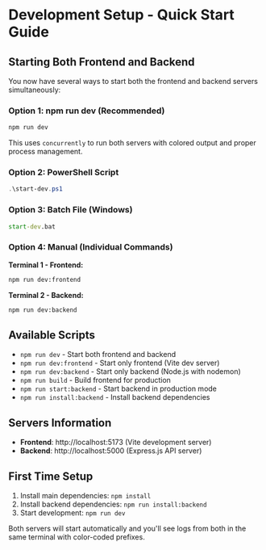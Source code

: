 # Development Setup - Quick Start Guide

## Starting Both Frontend and Backend

You now have several ways to start both the frontend and backend servers simultaneously:

### Option 1: npm run dev (Recommended)
```bash
npm run dev
```
This uses `concurrently` to run both servers with colored output and proper process management.

### Option 2: PowerShell Script
```powershell
.\start-dev.ps1
```

### Option 3: Batch File (Windows)
```cmd
start-dev.bat
```

### Option 4: Manual (Individual Commands)
**Terminal 1 - Frontend:**
```bash
npm run dev:frontend
```

**Terminal 2 - Backend:**
```bash
npm run dev:backend
```

## Available Scripts

- `npm run dev` - Start both frontend and backend
- `npm run dev:frontend` - Start only frontend (Vite dev server)
- `npm run dev:backend` - Start only backend (Node.js with nodemon)
- `npm run build` - Build frontend for production
- `npm run start:backend` - Start backend in production mode
- `npm run install:backend` - Install backend dependencies

## Servers Information

- **Frontend**: http://localhost:5173 (Vite development server)
- **Backend**: http://localhost:5000 (Express.js API server)

## First Time Setup

1. Install main dependencies: `npm install`
2. Install backend dependencies: `npm run install:backend`
3. Start development: `npm run dev`

Both servers will start automatically and you'll see logs from both in the same terminal with color-coded prefixes.